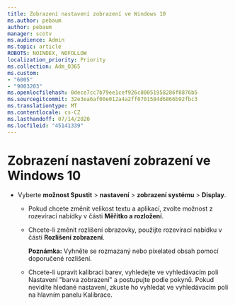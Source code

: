 ```yaml
---
title: Zobrazení nastavení zobrazení ve Windows 10
ms.author: pebaum
author: pebaum
manager: scotv
ms.audience: Admin
ms.topic: article
ROBOTS: NOINDEX, NOFOLLOW
localization_priority: Priority
ms.collection: Adm_O365
ms.custom:
- "6005"
- "9003203"
ms.openlocfilehash: 0dece7cc7b79ee1cef926c80051958286f8876b5
ms.sourcegitcommit: 32e3ea6af00e012a4a2ff0701584d6866b92fbc3
ms.translationtype: MT
ms.contentlocale: cs-CZ
ms.lasthandoff: 07/14/2020
ms.locfileid: "45141339"
---
```

# <a name="view-display-settings-in-windows-10"></a>Zobrazení nastavení zobrazení ve Windows 10

- Vyberte **možnost Spustit**   >  **nastavení**   >  **zobrazení systému**  >  **Display**.
    -  Pokud chcete změnit velikost textu a aplikací, zvolte možnost z rozevírací nabídky v části **Měřítko a rozložení**.
    - Chcete-li změnit rozlišení obrazovky, použijte rozevírací nabídku v části **Rozlišení zobrazení**.
     
      **Poznámka:** Vyhněte se rozmazaný nebo pixelated obsah pomocí doporučené rozlišení.
    - Chcete-li upravit kalibraci barev, vyhledejte ve vyhledávacím poli Nastavení "barva zobrazení" a postupujte podle pokynů. Pokud nevidíte hledané nastavení, zkuste ho vyhledat ve vyhledávacím poli na hlavním panelu Kalibrace.
